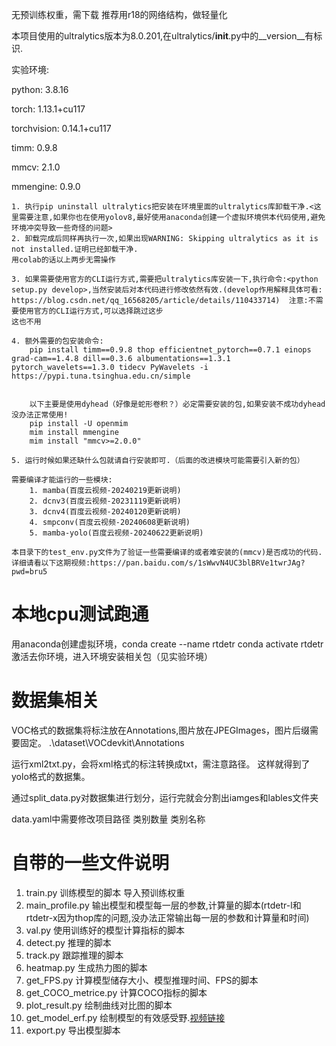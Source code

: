 无预训练权重，需下载
推荐用r18的网络结构，做轻量化


本项目使用的ultralytics版本为8.0.201,在ultralytics/__init__.py中的__version__有标识.

实验环境:

python: 3.8.16

torch: 1.13.1+cu117

torchvision: 0.14.1+cu117

timm: 0.9.8

mmcv: 2.1.0

mmengine: 0.9.0

```
1. 执行pip uninstall ultralytics把安装在环境里面的ultralytics库卸载干净.<这里需要注意,如果你也在使用yolov8,最好使用anaconda创建一个虚拟环境供本代码使用,避免环境冲突导致一些奇怪的问题>
2. 卸载完成后同样再执行一次,如果出现WARNING: Skipping ultralytics as it is not installed.证明已经卸载干净.
用colab的话以上两步无需操作

3. 如果需要使用官方的CLI运行方式,需要把ultralytics库安装一下,执行命令:<python setup.py develop>,当然安装后对本代码进行修改依然有效.(develop作用解释具体可看: https://blog.csdn.net/qq_16568205/article/details/110433714)  注意:不需要使用官方的CLI运行方式,可以选择跳过这步
这也不用

4. 额外需要的包安装命令:
    pip install timm==0.9.8 thop efficientnet_pytorch==0.7.1 einops grad-cam==1.4.8 dill==0.3.6 albumentations==1.3.1 pytorch_wavelets==1.3.0 tidecv PyWavelets -i https://pypi.tuna.tsinghua.edu.cn/simple


    以下主要是使用dyhead（好像是蛇形卷积？）必定需要安装的包,如果安装不成功dyhead没办法正常使用!
    pip install -U openmim
    mim install mmengine
    mim install "mmcv>=2.0.0"

5. 运行时候如果还缺什么包就请自行安装即可.（后面的改进模块可能需要引入新的包）

需要编译才能运行的一些模块:
    1. mamba(百度云视频-20240219更新说明)
    2. dcnv3(百度云视频-20231119更新说明)
    3. dcnv4(百度云视频-20240120更新说明)
    4. smpconv(百度云视频-20240608更新说明)
    5. mamba-yolo(百度云视频-20240622更新说明)

本目录下的test_env.py文件为了验证一些需要编译的或者难安装的(mmcv)是否成功的代码.详细请看以下这期视频:https://pan.baidu.com/s/1sWwvN4UC3blBRVe1twrJAg?pwd=bru5
```

# 本地cpu测试跑通
用anaconda创建虚拟环境，conda create --name rtdetr
conda activate rtdetr激活去你环境，进入环境安装相关包（见实验环境）




# 数据集相关
VOC格式的数据集将标注放在Annotations,图片放在JPEGImages，图片后缀需要固定。
.\dataset\VOCdevkit\Annotations

运行xml2txt.py，会将xml格式的标注转换成txt，需注意路径。
这样就得到了yolo格式的数据集。

通过split_data.py对数据集进行划分，运行完就会分割出iamges和lables文件夹

data.yaml中需要修改项目路径 类别数量 类别名称


# 自带的一些文件说明
1. train.py
    训练模型的脚本 导入预训练权重
2. main_profile.py
    输出模型和模型每一层的参数,计算量的脚本(rtdetr-l和rtdetr-x因为thop库的问题,没办法正常输出每一层的参数和计算量和时间)
3. val.py
    使用训练好的模型计算指标的脚本
4. detect.py
    推理的脚本
5. track.py
    跟踪推理的脚本
6. heatmap.py
    生成热力图的脚本
7. get_FPS.py
    计算模型储存大小、模型推理时间、FPS的脚本
8. get_COCO_metrice.py
    计算COCO指标的脚本
9. plot_result.py
    绘制曲线对比图的脚本
10. get_model_erf.py
    绘制模型的有效感受野.[视频链接](https://www.bilibili.com/video/BV1Gx4y1v7ZZ/)
11. export.py
    导出模型脚本
